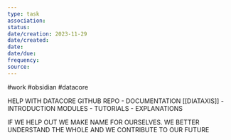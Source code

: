 ```yaml
---
type: task
association: 
status: 
date/creation: 2023-11-29
date/created: 
date: 
date/due: 
frequency: 
source:
---
```


#work #obsidian #datacore


HELP WITH DATACORE GITHUB REPO
	- DOCUMENTATION [[DIATAXIS]]
	- INTRODUCTION MODULES
	- TUTORIALS
	- EXPLANATIONS


IF WE HELP OUT WE MAKE NAME FOR OURSELVES. WE BETTER UNDERSTAND THE WHOLE AND WE CONTRIBUTE TO OUR FUTURE




